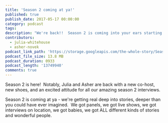 ```yaml
---
title: 'Season 2 coming at ya!'
published: true
publish_date: 2017-05-17 00:00:00
category: podcast
tags:
description: "We're back!!  Season 2 is coming into your ears starting right now!  Or at least, Julia and Asher are...and with a new co-host!  Baby Domino joins us for baby's very first podcast recording."
contributors:
  - julia-whitehouse
  - asher-novek
podcast_link_path: 'https://storage.googleapis.com/the-whole-story/Season%202%20opener%20FINAL%201.mp3'
podcast_file_size: 13.8 MB
podcast_duration: 0933
podcast_length: '13749940'
comments: true
---
```



Season 2 is here!  Notably, Julia and Asher are back with a new co-host, new shoes, and an excited attitude for all our amazing season 2 interviews.

Season 2 is coming at ya - we're getting real deep into stories, deeper than you could have ever imagined.  We got panels, we got live shows, we got interviews on location, we got babies, we got ALL different kinds of stories and wonderful people.